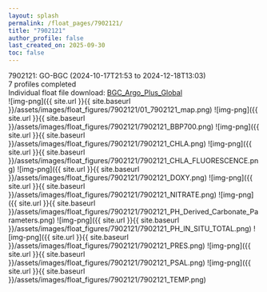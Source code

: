 ```yaml
---
layout: splash
permalink: /float_pages/7902121/
title: "7902121"
author_profile: false
last_created_on: 2025-09-30
toc: false
---
```

 
7902121: GO-BGC (2024-10-17T21:53 to 2024-12-18T13:03)\
7 profiles completed\
Individual float file download: [BGC_Argo_Plus_Global](https://ftp.soest.hawaii.edu/bgc_argo_plus/Individual_Floats/outliers_removed/7902121_Sprof_processed.nc)\
![img-png]({{ site.url }}{{ site.baseurl }}/assets/images/float_figures/7902121/01_7902121_map.png)
![img-png]({{ site.url }}{{ site.baseurl }}/assets/images/float_figures/7902121/7902121_BBP700.png)
![img-png]({{ site.url }}{{ site.baseurl }}/assets/images/float_figures/7902121/7902121_CHLA.png)
![img-png]({{ site.url }}{{ site.baseurl }}/assets/images/float_figures/7902121/7902121_CHLA_FLUORESCENCE.png)
![img-png]({{ site.url }}{{ site.baseurl }}/assets/images/float_figures/7902121/7902121_DOXY.png)
![img-png]({{ site.url }}{{ site.baseurl }}/assets/images/float_figures/7902121/7902121_NITRATE.png)
![img-png]({{ site.url }}{{ site.baseurl }}/assets/images/float_figures/7902121/7902121_PH_Derived_Carbonate_Parameters.png)
![img-png]({{ site.url }}{{ site.baseurl }}/assets/images/float_figures/7902121/7902121_PH_IN_SITU_TOTAL.png)
![img-png]({{ site.url }}{{ site.baseurl }}/assets/images/float_figures/7902121/7902121_PRES.png)
![img-png]({{ site.url }}{{ site.baseurl }}/assets/images/float_figures/7902121/7902121_PSAL.png)
![img-png]({{ site.url }}{{ site.baseurl }}/assets/images/float_figures/7902121/7902121_TEMP.png)
